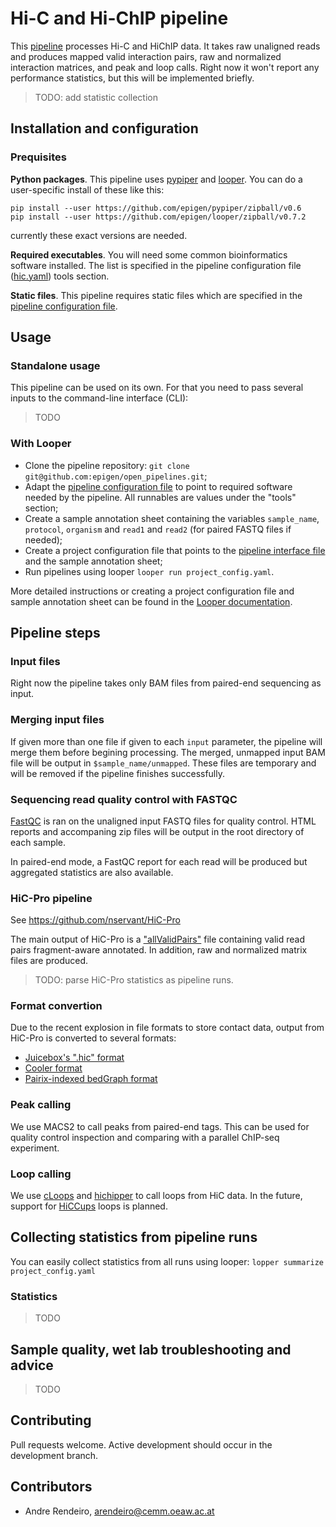 # Hi-C and Hi-ChIP pipeline

This [pipeline](hic.py) processes Hi-C and HiChIP data.
It takes raw unaligned reads and produces mapped valid interaction pairs, raw and normalized interaction matrices, and peak and loop calls.
Right now it won't report any performance statistics, but this will be implemented briefly.

> TODO: add statistic collection


## Installation and configuration

### Prequisites

**Python packages**. This pipeline uses [pypiper](https://github.com/epigen/pypiper) and [looper](https://github.com/epigen/looper). You can do a user-specific install of these like this:

```
pip install --user https://github.com/epigen/pypiper/zipball/v0.6
pip install --user https://github.com/epigen/looper/zipball/v0.7.2
```

currently these exact versions are needed.

**Required executables**. You will need some common bioinformatics software installed. The list is specified in the pipeline configuration file ([hic.yaml](hic.yaml)) tools section.


**Static files**. This pipeline requires static files which are specified in the [pipeline configuration file](hic.yaml).


## Usage


### Standalone usage

This pipeline can be used on its own. For that you need to pass several inputs to the command-line interface (CLI):

> TODO

### With Looper

 - Clone the pipeline repository: `git clone git@github.com:epigen/open_pipelines.git`;
 - Adapt the [pipeline configuration file](hic.yaml) to point to required software needed by the pipeline. All runnables are values under the "tools" section;
 - Create a sample annotation sheet containing the variables `sample_name`, `protocol`, `organism` and `read1` and `read2` (for paired FASTQ files if needed);
 - Create a project configuration file that points to the [pipeline interface file](../pipeline_interface.yaml) and the sample annotation sheet;
 - Run pipelines using looper `looper run project_config.yaml`.

More detailed instructions or creating a project configuration file and sample annotation sheet can be found in the [Looper documentation](http://looper.readthedocs.io).


## Pipeline steps

### Input files

Right now the pipeline takes only BAM files from paired-end sequencing as input.

### Merging input files

If given more than one file if given to each `input` parameter, the pipeline will merge them before begining processing. The merged, unmapped input BAM file will be output in `$sample_name/unmapped`. These files are temporary and will be removed if the pipeline finishes successfully.

### Sequencing read quality control with FASTQC

[FastQC](https://www.bioinformatics.babraham.ac.uk/projects/fastqc/) is ran on the unaligned input FASTQ files for quality control.
HTML reports and accompaning zip files will be output in the root directory of each sample.

In paired-end mode, a FastQC report for each read will be produced but aggregated statistics are also available.

### HiC-Pro pipeline

See https://github.com/nservant/HiC-Pro

The main output of HiC-Pro is a ["allValidPairs"](https://github.com/nservant/HiC-Pro/blob/master/doc/RESULTS.rst) file containing valid read pairs fragment-aware annotated.
In addition, raw and normalized matrix files are produced.

> TODO: parse HiC-Pro statistics as pipeline runs.

### Format convertion

Due to the recent explosion in file formats to store contact data, output from HiC-Pro is converted to several formats:

 - [Juicebox's ".hic" format](https://github.com/theaidenlab/juicebox/wiki)
 - [Cooler format](http://cooler.readthedocs.io/)
 - [Pairix-indexed bedGraph format](https://github.com/4dn-dcic/pairix)


### Peak calling

We use MACS2 to call peaks from paired-end tags. This can be used for quality control inspection and comparing with a parallel ChIP-seq experiment.

### Loop calling

We use [cLoops](https://github.com/YaqiangCao/cLoops) and [hichipper](http://hichipper.readthedocs.io/) to call loops from HiC data.
In the future, support for [HiCCups](https://github.com/theaidenlab/juicer/wiki/HiCCUPS) loops is planned.


## Collecting statistics from pipeline runs

You can easily collect statistics from all runs using looper: `lopper summarize project_config.yaml`


### Statistics

> TODO

## Sample quality, wet lab troubleshooting and advice

> TODO

## Contributing

Pull requests welcome. Active development should occur in the development branch.

## Contributors

* Andre Rendeiro, arendeiro@cemm.oeaw.ac.at

